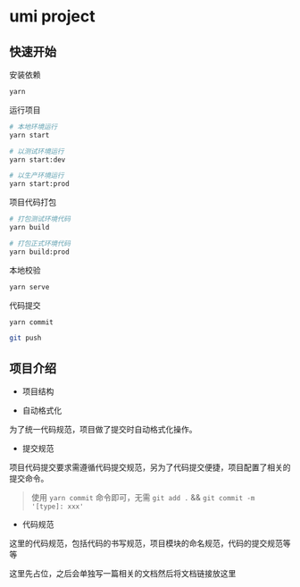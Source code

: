 # umi project

## 快速开始

安装依赖

```bash
yarn
```

运行项目

```bash
# 本地环境运行
yarn start

# 以测试环境运行
yarn start:dev

# 以生产环境运行
yarn start:prod
```

项目代码打包

```bash
# 打包测试环境代码
yarn build

# 打包正式环境代码
yarn build:prod
```

本地校验

```bash
yarn serve
```

代码提交

```bash
yarn commit

git push
```

## 项目介绍

- 项目结构

- 自动格式化

为了统一代码规范，项目做了提交时自动格式化操作。

- 提交规范

项目代码提交要求需遵循代码提交规范，另为了代码提交便捷，项目配置了相关的提交命令。

> 使用 `yarn commit` 命令即可，无需 `git add .` && `git commit -m '[type]: xxx'`

- 代码规范

这里的代码规范，包括代码的书写规范，项目模块的命名规范，代码的提交规范等等

这里先占位，之后会单独写一篇相关的文档然后将文档链接放这里
